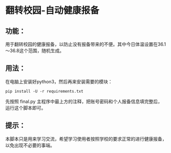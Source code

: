 # 翻转校园-自动健康报备
## 功能：
用于翻转校园的健康报备，以防止没有报备带来的不便。其中今日体温设置在36.1～36.8这个范围，随机生成。
## 用法：
在电脑上安装好python3，然后再来安装需要的模块：

    pip install -U -r requirements.txt

先按照 final.py 主程序中最上方的注释，把账号密码和个人报备信息填完整后，运行这个脚本即可。

## 提示：

本脚本只是用来学习交流，希望学习使用者按照学校的要求正常的进行健康报备，以免出现不必要的事端。
